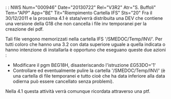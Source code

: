  :  : NWS Num="000946" Date="20130722" Rel="V3R2" Atr="S. Buffoli" Tem="APP" App="B£" Tit="Riempimento Cartella IFS" Sts="20"
Fra il 30/12/2011 e la prossima 4.1 è stata/verrà distribuita una DEV che contiene una versione della G18 che non cancella i file inv temporanei per la creazione dei pdf.

Tali file vengono memorizzati nella cartella IFS '/SMEDOC/Temp/INV/'. Per tutti coloro che hanno una 3.2 con data superiore uguale a quella indicata o hanno intenzione di installarla è opportuno che eseguano queste due azioni : 
-  Modificare il pgm B£G18H, disasteriscando l'istruzione £G53DO='1'
-  Controllare ed eventualmente pulire la cartella '/SMEDOC/Temp/INV/' (è una cartella di file temporanei e tutto cioè che ha data inferiore alla data odierna può essere cancellato senza problemi).

Nella 4.1 questa attività verrà comunque ricordata attraverso una ptf.

